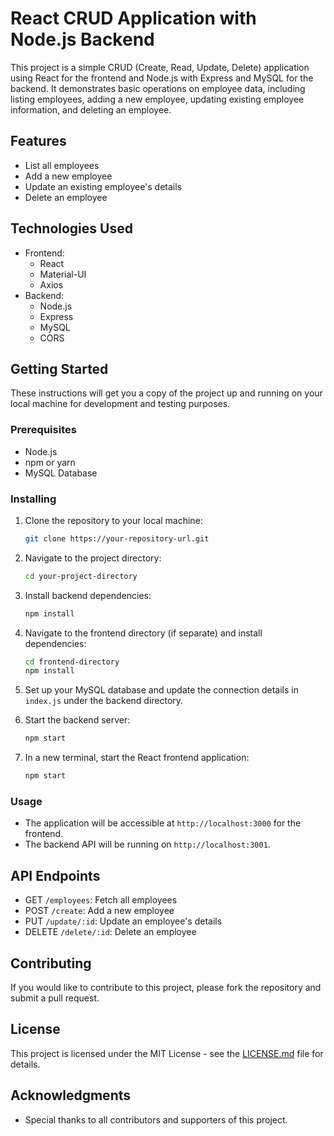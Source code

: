 
# React CRUD Application with Node.js Backend

This project is a simple CRUD (Create, Read, Update, Delete) application using React for the frontend and Node.js with Express and MySQL for the backend. It demonstrates basic operations on employee data, including listing employees, adding a new employee, updating existing employee information, and deleting an employee.

## Features

- List all employees
- Add a new employee
- Update an existing employee's details
- Delete an employee

## Technologies Used

- Frontend:
  - React
  - Material-UI
  - Axios
- Backend:
  - Node.js
  - Express
  - MySQL
  - CORS

## Getting Started

These instructions will get you a copy of the project up and running on your local machine for development and testing purposes.

### Prerequisites

- Node.js
- npm or yarn
- MySQL Database

### Installing

1. Clone the repository to your local machine:
   ```bash
   git clone https://your-repository-url.git
   ```
2. Navigate to the project directory:
   ```bash
   cd your-project-directory
   ```
3. Install backend dependencies:
   ```bash
   npm install
   ```
4. Navigate to the frontend directory (if separate) and install dependencies:
   ```bash
   cd frontend-directory
   npm install
   ```
5. Set up your MySQL database and update the connection details in `index.js` under the backend directory.

6. Start the backend server:
   ```bash
   npm start
   ```
7. In a new terminal, start the React frontend application:
   ```bash
   npm start
   ```

### Usage

- The application will be accessible at `http://localhost:3000` for the frontend.
- The backend API will be running on `http://localhost:3001`.

## API Endpoints

- GET `/employees`: Fetch all employees
- POST `/create`: Add a new employee
- PUT `/update/:id`: Update an employee's details
- DELETE `/delete/:id`: Delete an employee

## Contributing

If you would like to contribute to this project, please fork the repository and submit a pull request.

## License

This project is licensed under the MIT License - see the [LICENSE.md](LICENSE.md) file for details.

## Acknowledgments

- Special thanks to all contributors and supporters of this project.
